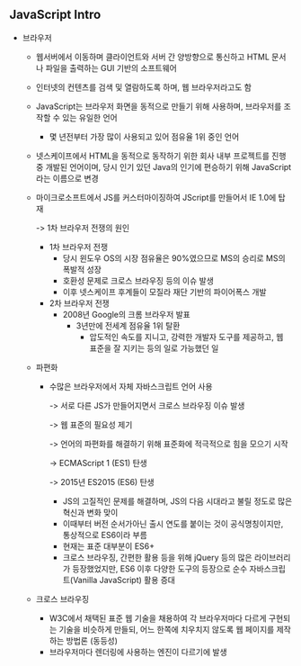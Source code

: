 ## JavaScript Intro

- 브라우저   

  - 웹서버에서 이동하며 클라이언트와 서버 간 양방향으로 통신하고 HTML 문서나 파일을 출력하는 GUI 기반의 소프트웨어     

  - 인터넷의 컨텐츠를 검색 및 열람하도록 하며, 웹 브라우저라고도 함    

  - JavaScript는 브라우저 화면을 동적으로 만들기 위해 사용하며, 브라우저를 조작할 수 있는 유일한 언어   

    - 몇 년전부터 가장 많이 사용되고 있어 점유율 1위 중인 언어    

  - 넷스케이프에서 HTML을 동적으로 동작하기 위한 회사 내부 프로젝트를 진행중 개발된 언어이며, 당시 인기 있던 Java의 인기에 편승하기 위해 JavaScript 라는 이름으로 변경   

  - 마이크로소프트에서 JS를 커스터마이징하여 JScript를 만들어서 IE 1.0에 탑재 

    -> 1차 브라우저 전쟁의 원인        

    - 1차 브라우저 전쟁   
      - 당시 윈도우 OS의 시장 점유율은 90%였으므로 MS의 승리로 MS의 폭발적 성장   
      - 호환성 문제로 크로스 브라우징 등의 이슈 발생   
      - 이후 넷스케이프 후계들이 모질라 재단 기반의 파이어폭스 개발    
    - 2차 브라우저 전쟁   
      - 2008년 Google의 크롬 브라우저 발표   
        - 3년만에 전세계 점유율 1위 탈환    
          - 압도적인 속도를 지니고, 강력한 개발자 도구를 제공하고, 웹 표준을 잘 지키는 등의 일로 가능했던 일   

  - 파편화    

    - 수많은 브라우저에서 자체 자바스크립트 언어 사용  

      -> 서로 다른 JS가 만들어지면서 크로스 브라우징 이슈 발생    

      -> 웹 표준의 필요성 제기   

      -> 언어의 파편화를 해결하기 위해 표준화에 적극적으로 힘을 모으기 시작    

      -> ECMAScript 1 (ES1) 탄생    

      -> 2015년 ES2015 (ES6) 탄생   

      - JS의 고질적인 문제를 해결하며, JS의 다음 시대라고 불릴 정도로 많은 혁신과 변화 맞이    
      - 이때부터 버전 순서가아닌 출시 연도를 붙이는 것이 공식명칭이지만, 통상적으로 ES6이라 부름    
      - 현재는 표준 대부분이 ES6+      
      - 크로스 브라우징, 간편한 활용 등을 위해 jQuery 등의 많은 라이브러리가 등장했었지만, ES6 이후 다양한 도구의 등장으로 순수 자바스크립트(Vanilla JavaScript) 활용 증대      

  - 크로스 브라우징   

    - W3C에서 채택된 표준 웹 기술을 채용하여 각 브라우저마다 다르게 구현되는 기술을 비슷하게 만들되, 어느 한쪽에 치우치지 않도록 웹 페이지를 제작하는 방법론 (동등성)    
    - 브라우저마다 렌더링에 사용하는 엔진이 다르기에 발생   

